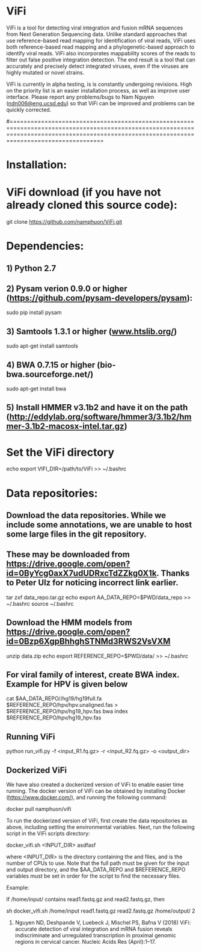 # ViFi

ViFi is a tool for detecting viral integration and fusion mRNA sequences from Next Generation Sequencing data.  Unlike standard approaches that use reference-based read mapping for identification of viral reads, ViFi uses both reference-based read mapping and a phylogenetic-based approach to identify viral reads.  ViFi also incorporates mappability scores of the reads to filter out false positive integration detection.  The end result is a tool that can accurately and precisely detect integrated viruses, even if the viruses are highly mutated or novel strains.

ViFi is currently in alpha testing, is is constantly undergoing revisions.  High on the priority list is an easier installation process, as well as improve user interface.  Please report any problems/bugs to Nam Nguyen (ndn006@eng.ucsd.edu) so that ViFi can be improved and problems can be quickly corrected.  

#=============================================================================================================================================================================================

# Installation:

# ViFi download (if you have not already cloned this source code):
git clone https://github.com/namphuon/ViFi.git

# Dependencies:
## 1) Python 2.7
## 2) Pysam verion 0.9.0 or higher (https://github.com/pysam-developers/pysam):
sudo pip install pysam
## 3) Samtools 1.3.1 or higher (www.htslib.org/)
sudo apt-get install samtools
## 4) BWA 0.7.15 or higher (bio-bwa.sourceforge.net/)
sudo apt-get install bwa
## 5) Install HMMER v3.1b2 and have it on the path (http://eddylab.org/software/hmmer3/3.1b2/hmmer-3.1b2-macosx-intel.tar.gz)


# Set the ViFi directory
echo export VIFI_DIR=/path/to/ViFi >> ~/.bashrc

# Data repositories:
## Download the data repositories. While we include some annotations, we are unable to host some large files in the git repository.
## These may be downloaded from https://drive.google.com/open?id=0ByYcg0axX7udUDRxcTdZZkg0X1k. Thanks to Peter Ulz for noticing incorrect link earlier.
tar zxf data_repo.tar.gz
echo export AA_DATA_REPO=$PWD/data_repo >> ~/.bashrc
source ~/.bashrc

## Download the HMM models from https://drive.google.com/open?id=0Bzp6XgpBhhghSTNMd3RWS2VsVXM 
unzip data.zip
echo export REFERENCE_REPO=$PWD/data/ >> ~/.bashrc

## For viral family of interest, create BWA index.  Example for HPV is given below
cat $AA_DATA_REPO//hg19/hg19full.fa $REFERENCE_REPO/hpv/hpv.unaligned.fas > $REFERENCE_REPO/hpv/hg19_hpv.fas
bwa index $REFERENCE_REPO/hpv/hg19_hpv.fas

## Running ViFi
python run_vifi.py -f <input_R1.fq.gz> -r <input_R2.fq.gz> -o <output_dir>

## Dockerized ViFi

We have also created a dockerized version of ViFi to enable easier time running.  The docker version of ViFi can be obtained
by installing Docker (https://www.docker.com/), and running the following command:

docker pull namphuon/vifi

To run the dockerized version of ViFi, first create the data repositories as above, including setting the environmental variables. 
Next, run the following script in the ViFi scripts directory:

docker_vifi.sh <INPUT_DIR>  <READ1>  <READ2>  <OUTPUT>  <CPUS> asdfasf

where <INPUT_DIR> is the directory containing the <READ1> and <READ2> files, and <CPUS> is the number of
CPUs to use.  Note that the full path must
be given for the input and output directory, and the $AA_DATA_REPO and $REFERENCE_REPO variables must be
set in order for the script to find the necessary files.  

Example:

If /home/input/ contains read1.fastq.gz and read2.fastq.gz, then

sh docker_vifi.sh /home/input read1.fastq.gz read2.fastq.gz /home/output/ 2

1. Nguyen ND, Deshpande V, Luebeck J, Mischel PS, Bafna V (2018) ViFi: accurate detection of viral integration and mRNA fusion reveals indiscriminate and unregulated transcription in proximal genomic regions in cervical cancer. Nucleic Acids Res (April):1–17.
